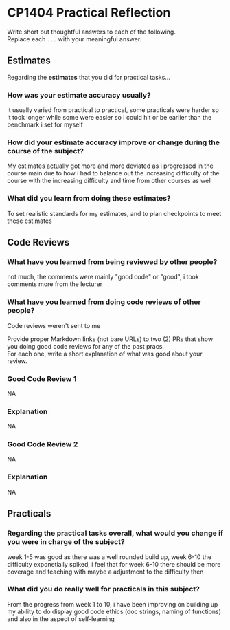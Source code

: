 # CP1404 Practical Reflection

Write short but thoughtful answers to each of the following.  
Replace each `...` with your meaningful answer.

## Estimates

Regarding the **estimates** that you did for practical tasks...

### How was your estimate accuracy usually?

it usually varied from practical to practical, some practicals were harder so it took longer while some were easier so i could hit or be earlier than the benchmark i set for myself

### How did your estimate accuracy improve or change during the course of the subject?

My estimates actually got more and more deviated as i progressed in the course main due to how i had to balance out the increasing difficulty of the course with the increasing difficulty and time from other courses as well

### What did you learn from doing these estimates?

To set realistic standards for my estimates, and to plan checkpoints to meet these estimates

## Code Reviews

### What have you learned from being reviewed by other people?

not much, the comments were mainly "good code" or "good", i took comments more from the lecturer

### What have you learned from doing code reviews of other people?

Code reviews weren't sent to me

Provide proper Markdown links (not bare URLs) to two (2) PRs that show you doing good code reviews for any of the past
pracs.  
For each one, write a short explanation of what was good about your review.

### Good Code Review 1

NA

### Explanation

NA

### Good Code Review 2

NA

### Explanation

NA

## Practicals

### Regarding the **practical tasks** overall, what would you change if you were in charge of the subject?

week 1-5 was good as there was a well rounded build up, week 6-10 the difficulty exponetially spiked, i feel that for week 6-10 there should be more coverage and teaching with maybe a adjustment to the difficulty then

### What did you do really well for practicals in this subject?

From the progress from week 1 to 10, i have been improving on building up my ability to do display good code ethics (doc strings, naming of functions) and also in the aspect of self-learning
